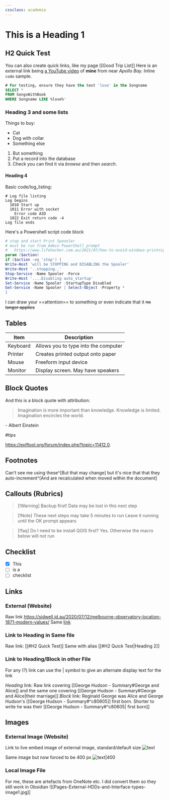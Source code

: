 ```yaml
---
cssclass: academia
---  
```

# This is a Heading 1
## H2 Quick Test

  You can also create quick links, like my page [[Good Trip List]]   Here is an external link being [a YouTube video](https://www.youtube.com/watch?v=VPBmshzmtVM) of **mine** from near *Apollo Bay.*  Inline `code` sample.
 
```sql
# For testing, ensure they have the text 'love' in the Songname
SELECT *
FROM SongsWithBook
WHERE Songname LIKE %love%'
````

### Heading 3 and some lists
Things to buy:
- Cat
- Dog with collar
- Something else

1. But something
2. Put a record into the database
3. Check you can find it via *browse* and then *search*.
#### Heading 4
Basic code/log_listing:

```
# Log file listing
Log begins
  1010 Start up
  1011 Error with socket
    Error code A3D
  1022 Exit return code -4
Log file ends
```

Here's a Powershell script code block

```powershell
# stop and start Print Spoooler
# must be run from Admin PowerShell prompt
#   https://www.lifehacker.com.au/2021/07/how-to-avoid-windows-printnightmare-security-threat/
param ($action)
if ($action -eq 'stop') {
Write-Host 'will be STOPPING and DISABLING the Spooler'
Write-Host '..stopping..'
Stop-Service -Name Spooler -Force
Write-Host '....Disabling auto_startup'
Set-Service -Name Spooler -StartupType Disabled
Get-Service -Name Spooler | Select-Object -Property *
}
```

I can draw your ==attention== to something or even indicate that it ~~no longer applies~~  

## Tables

Item | Description
---- | ---
Keyboard | Allows you to type into the computer
Printer | Creates printed output onto paper
Mouse | Freeform input device 
Monitor  | Display screen. May have speakers 

## Block Quotes
And this is a block quote with attribution:

>Imagination is more important than knowledge. Knowledge is limited. Imagination encircles the world.

\- Albert Einstein

#tips

https://exiftool.org/forum/index.php?topic=11412.0.

## Footnotes
Can't see me using these^[But that may change] but it's nice that that they auto-increment^[And are recalculated when moved within the document]

## Callouts (Rubrics)

>[!Warning] Backup first!
>Data may be lost in this next step

>[!Note] These next steps may take 5 minutes to run
> Leave it running until the OK prompt appears

>[!faq] Do I need to be install QGIS first?
> Yes. Otherwise the macro below will not run
## Checklist

- [x] This
- [ ] is a
- [ ] checklist

## Links

### External (Website)

Raw link https://sidwell.id.au/2020/07/12/melbourne-observatory-location-1871-modern-values/
Same [link](https://sidwell.id.au/2020/07/12/melbourne-observatory-location-1871-modern-values/)

### Link to Heading in Same file

Raw link: [[#H2 Quick Test]]
Same with alias [[#H2 Quick Test|Heading 2]]

### Link to Heading/Block in other File 
For any (?) link can use the | symbol to give an alternate display text for the link

*Heading* link: Raw link covering [[George Hudson - Summary#George and Alice]] and the same one covering [[George Hudson - Summary#George and Alice|their marriage]]
*Block* link: Reginald George was Alice and George Hudson's [[George Hudson - Summary#^c80605]]  first born.   Shorter to write he was their [[George Hudson - Summary#^c80605| first born]] 

## Images
### External Image (Website)
Link to live embed image of external image, standard/default size
![text](https://content.ngv.vic.gov.au/col-images/api/EXHI013687/1920)

Same image but now forced to be 400 px
![text|400](https://content.ngv.vic.gov.au/col-images/api/EXHI013687/1920)

### Local Image File
For me, these are artefacts from OneNote etc. I did convert them so they still work in Obsidian
![[Pages-External-HDDs-and-Interface-types-image1.jpg]]
